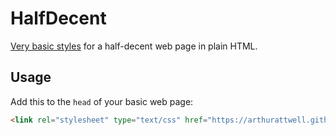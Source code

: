 # HalfDecent

[Very basic styles](https://arthurattwell.github.io/halfdecent/halfdecent.css) for a half-decent web page in plain HTML.

## Usage

Add this to the `head` of your basic web page:

``` html
<link rel="stylesheet" type="text/css" href="https://arthurattwell.github.io/halfdecent/halfdecent.css">
```
